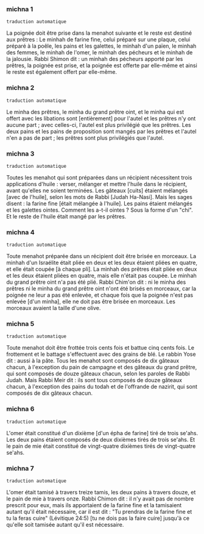 
### michna 1

`traduction automatique`

La poignée doit être prise dans la menahot suivante et le reste est destiné aux prêtres : Le minhah de farine fine, celui préparé sur une plaque, celui préparé à la poêle, les pains et les galettes, le minhah d'un païen, le minhah des femmes, le minhah de l'omer, le minhah des pécheurs et le minhah de la jalousie. Rabbi Shimon dit : un minhah des pécheurs apporté par les prêtres, la poignée est prise, et la poignée est offerte par elle-même et ainsi le reste est également offert par elle-même.

### michna 2

`traduction automatique`

Le minha des prêtres, le minha du grand prêtre oint, et le minha qui est offert avec les libations sont [entièrement] pour l'autel et les prêtres n'y ont aucune part ; avec celles-ci, l'autel est plus privilégié que les prêtres. Les deux pains et les pains de proposition sont mangés par les prêtres et l'autel n'en a pas de part ; les prêtres sont plus privilégiés que l'autel.

### michna 3

`traduction automatique`

Toutes les menahot qui sont préparées dans un récipient nécessitent trois applications d'huile : verser, mélanger et mettre l'huile dans le récipient, avant qu'elles ne soient terminées. Les gâteaux [cuits] étaient mélangés [avec de l'huile], selon les mots de Rabbi [Judah Ha-Nasi]. Mais les sages disent : la farine fine [était mélangée à l'huile]. Les pains étaient mélangés et les galettes ointes. Comment les a-t-il ointes ? Sous la forme d'un "chi". Et le reste de l'huile était mangé par les prêtres.

### michna 4

`traduction automatique`

Toute menahot préparée dans un récipient doit être brisée en morceaux. La minhah d'un Israélite était pliée en deux et les deux étaient pliées en quatre, et elle était coupée [à chaque pli]. La minhah des prêtres était pliée en deux et les deux étaient pliées en quatre, mais elle n'était pas coupée. Le minhah du grand prêtre oint n'a pas été plié. Rabbi Chim'on dit : ni le minha des prêtres ni le minha du grand prêtre oint n'ont été brisés en morceaux, car la poignée ne leur a pas été enlevée, et chaque fois que la poignée n'est pas enlevée [d'un minha], elle ne doit pas être brisée en morceaux. Les morceaux avaient la taille d'une olive.

### michna 5

`traduction automatique`

Toute menahot doit être frottée trois cents fois et battue cinq cents fois. Le frottement et le battage s'effectuent avec des grains de blé. Le rabbin Yose dit : aussi à la pâte. Tous les menahot sont composés de dix gâteaux chacun, à l'exception du pain de campagne et des gâteaux du grand prêtre, qui sont composés de douze gâteaux chacun, selon les paroles de Rabbi Judah. Mais Rabbi Meir dit : ils sont tous composés de douze gâteaux chacun, à l'exception des pains du todah et de l'offrande de nazirit, qui sont composés de dix gâteaux chacun.

### michna 6

`traduction automatique`

L'omer était constitué d'un dixième [d'un épha de farine] tiré de trois se'ahs. Les deux pains étaient composés de deux dixièmes tirés de trois se'ahs. Et le pain de mie était constitué de vingt-quatre dixièmes tirés de vingt-quatre se'ahs.

### michna 7

`traduction automatique`

L'omer était tamisé à travers treize tamis, les deux pains à travers douze, et le pain de mie à travers onze. Rabbi Chimon dit : il n'y avait pas de nombre prescrit pour eux, mais ils apportaient de la farine fine et la tamisaient autant qu'il était nécessaire, car il est dit : "Tu prendras de la farine fine et tu la feras cuire" (Lévitique 24:5) [tu ne dois pas la faire cuire] jusqu'à ce qu'elle soit tamisée autant qu'il est nécessaire.
